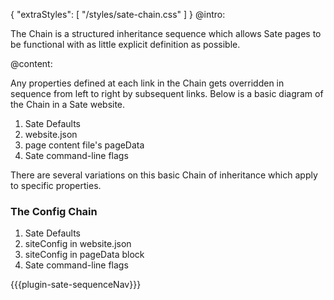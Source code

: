 {
    "extraStyles": [
        "/styles/sate-chain.css"
    ]
}
@intro:

The Chain is a structured inheritance sequence which allows Sate pages to be functional with as little explicit definition as possible.


@content:

Any properties defined at each link in the Chain gets overridden in sequence from left to right by subsequent links. Below is a basic diagram of the Chain in a Sate website.

<ol class="the-chain-diagram">
    <li><span>Sate Defaults</span></li>
    <li><span>website.json</span></li>
    <li><span>page content file's pageData</span></li>
    <li><span>Sate command-line flags</span></li>
</ol>

There are several variations on this basic Chain of inheritance which apply to specific properties.

### The Config Chain

<ol class="the-chain-diagram">
    <li><span>Sate Defaults</span></li>
    <li><span>siteConfig in website.json</span></li>
    <li><span>siteConfig in pageData block</span></li>
    <li><span>Sate command-line flags</span></li>
</ol>


{{{plugin-sate-sequenceNav}}}
